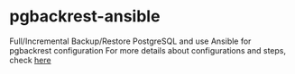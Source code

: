 # pgbackrest-ansible
Full/Incremental Backup/Restore PostgreSQL and use Ansible for pgbackrest configuration
For more details about configurations and steps, check <a href="https://bshayr29.medium.com/full-incremental-backup-restore-postgresql-6c7872f80227">here</a>  
